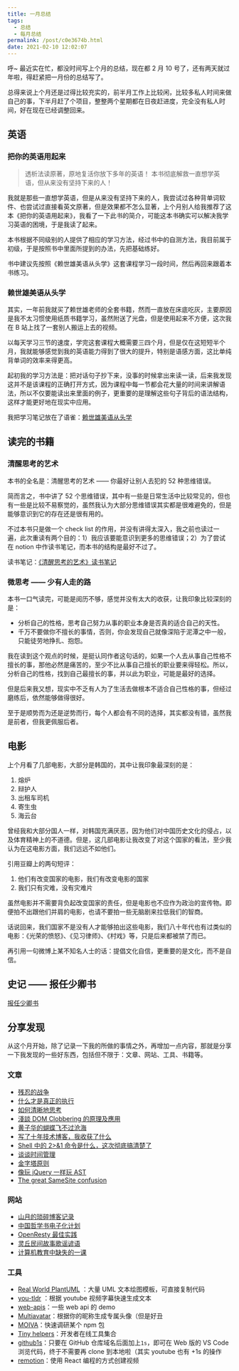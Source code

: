 ```yaml
---
title: 一月总结
tags:
  - 总结
  - 每月总结
permalink: /post/c0e3674b.html
date: 2021-02-10 12:02:07
---
```


呼~ 最近实在忙，都没时间写上个月的总结，现在都 2 月 10 号了，还有两天就过年啦，得赶紧把一月份的总结写了。

总得来说上个月还是过得比较充实的，前半月工作上比较闲，比较多私人时间来做自己的事，下半月赶了个项目，整整两个星期都在日夜赶进度，完全没有私人时间，好在现在已经调整回来。

## 英语

### 把你的英语用起来

> 透析法读原著，原地复活你放下多年的英语！ 本书彻底解救一直想学英语，但从来没有坚持下来的人！

我就是那些一直想学英语，但是从来没有坚持下来的人，我尝试过各种背单词软件、也尝试过直接看英文原著，但是效果都不怎么显著，上个月别人给我推荐了这本《把你的英语用起来》，我看了一下此书的简介，可能这本书确实可以解决我学习英语的困境，于是我读了起来。

本书根据不同级别的人提供了相应的学习方法，经过书中的自测方法，我目前属于初级，于是按照书中里面所提到的办法，先把基础练好。

书中建议先按照《赖世雄美语从头学》这套课程学习一段时间，然后再回来跟着本书练习。

### 赖世雄美语从头学

其实，一年前我就买了赖世雄老师的全套书籍，然而一直放在床底吃灰，主要原因是我不太习惯使用纸质书籍学习，虽然附送了光盘，但是使用起来不方便，这次我在 B 站上找了一套别人搬运上去的视频。

以每天学习三节的速度，学完这套课程大概需要三四个月，但是仅在这短短半个月，我就能够感觉到我的英语能力得到了很大的提升，特别是语感方面，这比单纯背单词的效率来得更高。

起初我的学习方法是：把对话句子抄下来，没事的时候拿出来读一读，后来我发现这并不是该课程的正确打开方式，因为课程中每一节都会花大量的时间来讲解语法，所以不仅要能读出来里面的例子，更重要的是理解这些句子背后的语法结构，这样才能更好地在现实中应用。

我把学习笔记放在了语雀：[赖世雄美语从头学](https://www.yuque.com/4ark/eryhwc/bzbvqk)

## 读完的书籍

### 清醒思考的艺术

本书的全名是：清醒思考的艺术 —— 你最好让别人去犯的 52 种思维错误。

简而言之，书中讲了 52 个思维错误，其中有一些是日常生活中比较常见的，但也有一些是比较不易察觉的，虽然我认为大部分思维错误其实都是很难避免的，但是能够意识到它的存在还是很有用的。

不过本书只是做一个 check list 的作用，并没有讲得太深入，我之前也读过一遍，此次重读有两个目的：1）我应该要能意识到更多的思维错误；2）为了尝试在 notion 中作读书笔记，而本书的结构是最好不过了。

读书笔记：[《清醒思考的艺术》读书笔记](https://www.notion.so/4ark/0e0b80deb60e4854bcdf0f8a4bd5e3a2)

### 微思考 —— 少有人走的路

本书一口气读完，可能是阅历不够，感觉并没有太大的收获，让我印象比较深刻的是：

- 分析自己的性格，思考自己努力从事的职业本身是否真的适合自己的天性。
- 千万不要做你不擅长的事情，否则，你会发现自己就像深陷于泥潭之中一般，只能徒劳地挣扎、抱怨。

我在读到这个观点的时候，是挺认同作者这句话的，如果一个人去从事自己性格不擅长的事，那他必然是痛苦的，至少不比从事自己擅长的职业要来得轻松。所以，分析自己的性格，找到自己最擅长的事，并以此为职业，可能是最好的选择。

但是后来我又想，现实中不乏有人为了生活去做根本不适合自己性格的事，但经过磨练后，依然能够做得很好。

至于是顺势而为还是逆势而行，每个人都会有不同的选择，其实都没有错，虽然我是前者，但我更佩服后者。

## 电影

上个月看了几部电影，大部分是韩国的，其中让我印象最深刻的是：

1. 熔炉
2. 辩护人
3. 出租车司机
4. 寄生虫
5. 海云台

曾经我和大部分国人一样，对韩国充满厌恶，因为他们对中国历史文化的侵占，以及体育精神上的不道德。但是，这几部电影让我改变了对这个国家的看法，至少我认为在这电影方面，我们远远不如他们。

引用豆瓣上的两句短评：

1. 他们有改变国家的电影，我们有改变电影的国家
2. 我们只有灾难，没有灾难片

虽然电影并不需要背负起改变国家的责任，但是电影也不应作为政治的宣传物。即便拍不出跟他们并肩的电影，也请不要拍一些无脑剧来拉低我们的智商。

话说回来，我们国家不是没有人才能够拍出这些电影，我们八十年代也有过类似的电影：《光荣的愤怒》、《见习律师》、《村戏》等，只是后来都被禁了而已。

再引用一句微博上某不知名人士的话：提倡文化自信，更重要的是文化，而不是自信。

## 史记 —— 报任少卿书

[报任少卿书](https://4ark/posts/bao-ren-shao-qing-shu/)

## 分享发现

从这个月开始，除了记录一下我的所做的事情之外，再增加一点内容，那就是分享一下我发现的一些好东西，包括但不限于：文章、网站、工具、书籍等。

### 文章

- [残忍的战争](http://einverne.github.io/post/2015/09/korean-film-brotherhood.html)
- [什么才是真正的执行](https://www.zuola.com/weblog/2004/05/8.htm)
- [如何清晰地思考](https://blog.csdn.net/pongba/article/details/3549560)
- [淺談 DOM Clobbering 的原理及應用](https://blog.techbridge.cc/2021/01/23/dom-clobbering/)
- [黄子华的蝴蝶飞不过沧海](https://mp.weixin.qq.com/s/CYIqWZSrK_OcZ3vL5W5FGA)
- [写了十年技术博客，我收获了什么](https://insights.thoughtworks.cn/technical-blog-experience/)
- [Shell 中的 2>&1 命令是什么，这次彻底搞清楚了](http://tinylab.org/shell-redirect-stderr-stdout/)
- [谈谈时间管理](https://github.com/rainjay/blog/issues/7)
- [金字塔原则](https://github.com/rainjay/blog/issues/6)
- [像玩 jQuery 一样玩 AST](https://juejin.cn/post/6923936548027105293)
- [The great SameSite confusion](https://jub0bs.com/posts/2021-01-29-great-samesite-confusion/)

### 网站

- [山月的琐碎博客记录](https://shanyue.tech/)
- [中国哲学书电子化计划](https://ctext.org/zhs)
- [OpenResty 最佳实践](https://moonbingbing.gitbooks.io/openresty-best-practices/content/)
- [灵丘民间故事歌谣谚语](https://folkstory.github.io/lingqiu-folk-story/#/?id=序)
- [计算机教育中缺失的一课](https://missing-semester-cn.github.io/)

### 工具

- [Real World PlantUML](https://real-world-plantuml.com/?type=activity) ：大量 UML 文本绘图模板，可直接复制代码
- [you-tldr](https://you-tldr.com/) ：根据 youtube 视频字幕快速生成文本
- [web-apis](https://demo.greenroots.info/categories/web-apis/)：一些 web api 的 demo
- [Multiavatar](https://multiavatar.com/)：根据你的昵称生成专属头像（但是好丑
- [MOIVA](https://moiva.io/)：快速调研某个 npm 包
- [Tiny helpers](https://tiny-helpers.dev/)：开发者在线工具集合
- [github1s](https://github.com/conwnet/github1s)：只要在 GitHub 仓库域名后面加上`1s`，即可在 Web 版的 VS Code 浏览代码，终于不需要再 clone 到本地啦（其实 youtube 也有 +1s 的操作
- [remotion](https://github.com/JonnyBurger/remotion)：使用 React 编程的方式创建视频

